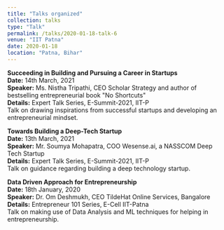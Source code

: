 ```yaml
---
title: "Talks organized"
collection: talks
type: "Talk"
permalink: /talks/2020-01-18-talk-6
venue: "IIT Patna"
date: 2020-01-18
location: "Patna, Bihar"
---
```


**Succeeding in Building and Pursuing a Career in Startups**       
**Date:** 14th March, 2021        
**Speaker:** Ms. Nistha Tripathi, CEO Scholar Strategy and author of bestselling entrepreneurial book "No Shortcuts"       
**Details:** Expert Talk Series, E-Summit-2021, IIT-P    
Talk on drawing inspirations from successful startups and developing an entrepreneurial mindset.      

**Towards Building a Deep-Tech Startup**       
**Date:** 13th March, 2021        
**Speaker:** Mr. Soumya Mohapatra, COO Wesense.ai, a NASSCOM Deep Tech Startup     
**Details:** Expert Talk Series, E-Summit-2021, IIT-P    
Talk on guidance regarding building a deep technology startup.      

**Data Driven Approach for Entrepreneurship**       
**Date:** 18th January, 2020        
**Speaker:** Dr. Om Deshmukh, CEO TildeHat Online Services, Bangalore       
**Details:** Entrepreneur 101 Series, E-Cell IIT-Patna    
Talk on making use of Data Analysis and ML techniques for helping in entrepreneurship.      
